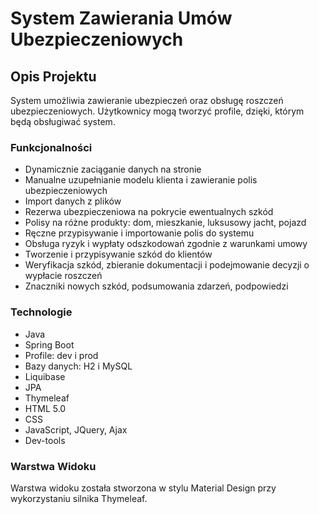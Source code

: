 <!DOCTYPE html>
<html lang="pl">
<head>
    <meta charset="UTF-8">
    <meta name="viewport" content="width=device-width, initial-scale=1.0">
</head>
<body>
    <div>
        <div>
            <h1>System Zawierania Umów Ubezpieczeniowych</h1>
        </div>
        <div>
            <h2>Opis Projektu</h2>
            <p>System umożliwia zawieranie ubezpieczeń oraz obsługę roszczeń ubezpieczeniowych. Użytkownicy mogą tworzyć profile, dzięki, którym będą obsługiwać system.</p>
            <h3>Funkcjonalności</h3>
            <ul>
                <li>Dynamicznie zaciąganie danych na stronie</li>
                <li>Manualne uzupełnianie modelu klienta i zawieranie polis ubezpieczeniowych</li>
                <li>Import danych z plików</li>
                <li>Rezerwa ubezpieczeniowa na pokrycie ewentualnych szkód</li>
                <li>Polisy na różne produkty: dom, mieszkanie, luksusowy jacht, pojazd</li>
                <li>Ręczne przypisywanie i importowanie polis do systemu</li>
                <li>Obsługa ryzyk i wypłaty odszkodowań zgodnie z warunkami umowy</li>
                <li>Tworzenie i przypisywanie szkód do klientów</li>
                <li>Weryfikacja szkód, zbieranie dokumentacji i podejmowanie decyzji o wypłacie roszczeń</li>
                <li>Znaczniki nowych szkód, podsumowania zdarzeń, podpowiedzi</li>
            </ul>
            <h3>Technologie</h3>
            <ul>
                <li>Java</li>
                <li>Spring Boot</li>
                <li>Profile: dev i prod</li>
                <li>Bazy danych: H2 i MySQL</li>
                <li>Liquibase</li>
                <li>JPA</li>
                <li>Thymeleaf</li>
                <li>HTML 5.0</li>
                <li>CSS</li>
                <li>JavaScript, JQuery, Ajax</li>
                <li>Dev-tools</li>
            </ul>
            <h3>Warstwa Widoku</h3>
            <p>Warstwa widoku została stworzona w stylu Material Design przy wykorzystaniu silnika Thymeleaf.</p>
        </div>
    </div>
</body>
</html>
